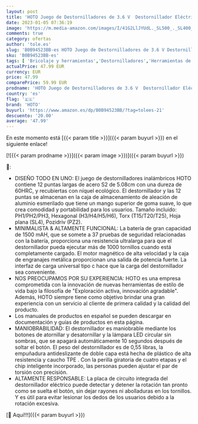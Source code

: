 ```yaml
---
layout: post
title: 'HOTO Juego de Destornilladores de 3.6 V  Destornillador Eléctrico Inalámbrico Todo en Uno  3 Nm  12 Puntas Largas de Acero S2  Luz LED sin Sombras para Computadora  Estantería  Bicicleta - O1Pro'
date: 2023-01-05 07:36:19
image: 'https://m.media-amazon.com/images/I/41G2LlJYUdL._SL500_._SL400_.jpg'
comments: true
category: ofertas
author: 'tole.es'
slug: 'B0B94523BB-es HOTO Juego de Destornilladores de 3.6 V Destornillador...'
sku: 'B0B94523BB-es'
tags: [ 'Bricolaje y herramientas','Destornilladores','Herramientas de mano','Herramientas manuales y eléctricas','Juegos de destornilladores','bicicleta','hoto','🇪🇸', ]
actualPrice: 47.99 EUR
currency: EUR
price: 47.99
comparePrice: 59.99 EUR
prodname: 'HOTO Juego de Destornilladores de 3.6 V  Destornillador Eléctrico Inalámbrico Todo en Uno  3 Nm  12 Puntas Largas de Acero S2  Luz LED sin Sombras para Computadora  Estantería  Bicicleta - O1Pro'
country: 'es'
flag: '🇪🇸'
brand: 'HOTO'
buyurl: 'https://www.amazon.es/dp/B0B94523BB/?tag=tolees-21'
descuento: '20.00'
average: '47.99'
---
```


En este momento está [{{< param title >}}]({{< param buyurl >}}) en el siguiente enlace!

[![{{< param prodname >}}]({{< param image >}})]({{< param buyurl >}})

🔎:

- DISEÑO TODO EN UNO: El juego de destornilladores inalámbricos HOTO contiene 12 puntas largas de acero S2 de 5.08cm con una dureza de 60HRC, y recubiertas con níquel ecológico. El destornillador y las 12 puntas se almacenan en la caja de almacenamiento de aleación de aluminio esmerilado que tiene un mango superior de goma suave, lo que crea comodidad y portabilidad para los usuarios. Tamaño incluido: PH1/PH2/PH3, Hexagonal (H3/H4/H5/H6), Torx (T15/T20/T25), Hoja plana (SL4), Pozidriv (PZ2).
- MINIMALISTA & ALTAMENTE FUNCIONAL: La batería de gran capacidad de 1500 mAH, que se somete a 37 pruebas de seguridad relacionadas con la batería, proporciona una resistencia ultralarga para que el destornillador pueda ejecutar más de 1000 tornillos cuando está completamente cargado. El motor magnético de alta velocidad y la caja de engranajes metálica proporcionan una salida de potencia fuerte. La interfaz de carga universal tipo c hace que la carga del destornillador sea conveniente.
- NOS PREOCUPAMOS POR SU EXPERIENCIA: HOTO es una empresa comprometida con la innovación de nuevas herramientas de estilo de vida bajo la filosofía de "Exploración activa, innovación agradable". Además, HOTO siempre tiene como objetivo brindar una gran experiencia con un servicio al cliente de primera calidad y la calidad del producto.
- Los manuales de productos en español se pueden descargar en documentación y guías de productos en esta página.
- MANIOBRABILIDAD: El destornillador es maniobrable mediante los botones de atornillar y desatornillar y la lámpara LED circular sin sombras, que se apagará automáticamente 10 segundos después de soltar el botón. El peso del destornillador es de 0,55 libras, la empuñadura antideslizante de doble capa está hecha de plástico de alta resistencia y caucho TPE . Con la perilla giratoria de cuatro etapas y el chip inteligente incorporado, las personas pueden ajustar el par de torsión con precisión.
- ALTAMENTE RESPONSABLE: La placa de circuito integrada del destornillador eléctrico puede detectar y detener la rotación tan pronto como se suelta el botón, sin dejar rayones ni abolladuras en los tornillos. Y es útil para evitar lesionar los dedos de los usuarios debido a la rotación excesiva.

[🛒 Aquí!!!]({{< param buyurl >}})
